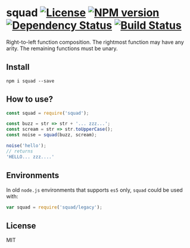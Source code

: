 # squad [![License][LicenseIMGURL]][LicenseURL] [![NPM version][NPMIMGURL]][NPMURL] [![Dependency Status][DependencyStatusIMGURL]][DependencyStatusURL] [![Build Status][BuildStatusIMGURL]][BuildStatusURL]

Right-to-left function composition. The rightmost function may have any arity. The remaining functions must be unary.

## Install

```
npm i squad --save
```

## How to use?

```js
const squad = require('squad');

const buzz = str => str + '... zzz...';
const scream = str => str.toUpperCase();
const noise = squad(buzz, scream);

noise('hello');
// returns
'HELLO... zzz....'
```

## Environments

In old `node.js` environments that supports `es5` only, `squad` could be used with:

```js
var squad = require('squad/legacy');
```

## License

MIT

[NPMIMGURL]:                https://img.shields.io/npm/v/squad.svg?style=flat
[BuildStatusIMGURL]:        https://img.shields.io/travis/coderaiser/squad/master.svg?style=flat
[DependencyStatusIMGURL]:   https://img.shields.io/gemnasium/coderaiser/squad.svg?style=flat
[LicenseIMGURL]:            https://img.shields.io/badge/license-MIT-317BF9.svg?style=flat
[NPMURL]:                   https://npmjs.org/package/squad "npm"
[BuildStatusURL]:           https://travis-ci.org/coderaiser/squad  "Build Status"
[DependencyStatusURL]:      https://gemnasium.com/coderaiser/squad "Dependency Status"
[LicenseURL]:               https://tldrlegal.com/license/mit-license "MIT License"

